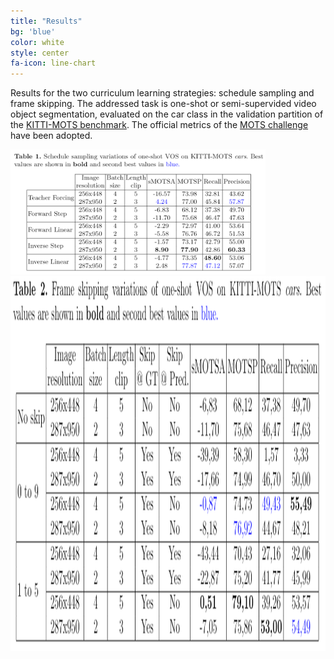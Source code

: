 ```yaml
---
title: "Results"
bg: 'blue'
color: white
style: center
fa-icon: line-chart
---
```


Results for the two curriculum learning strategies: schedule sampling and frame skipping.  The addressed task is one-shot or semi-supervided video object segmentation, evaluated  on  the  car  class  in  the  validation  partition  of the [KITTI-MOTS benchmark](http://www.cvlibs.net/datasets/kitti/eval_mots.php). The official metrics of the [MOTS challenge](https://motchallenge.net/workshops/bmtt2020/tracking.html) have been adopted.   

<img src="./assets/schedule_sampling_results.PNG" alt="ss_results" height="200"/>

<img src="./assets/frame_skipping_results.PNG" alt="fs_results" height="600"/>

